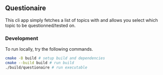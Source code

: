 ## Questionaire
This cli app simply fetches a list of topics with and allows you select which topic to be questionned/tested on.

### Development
To run locally, try the following commands.
```sh
cmake -B build # setup build and dependencies
cmake --build build # run build
./build/questionaire # run executable
```